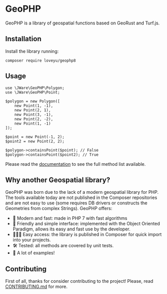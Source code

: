 # GeoPHP

GeoPHP is a library of geospatial functions based on GeoRust and Turf.js.

## Installation

Install the library running:

`composer require loveyu/geophp8`

## Usage

```
use \JWare\GeoPHP\Polygon;
use \JWare\GeoPHP\Point;

$polygon = new Polygon([
    new Point(1, -1),
    new Point(2, 1),
    new Point(3, -1),
    new Point(2, -2),
    new Point(1, -1)
]);

$point = new Point(-1, 2);
$point2 = new Point(2, 2);

$polygon->containsPoint($point); // False
$polygon->containsPoint($point2); // True
```

Please read the [documentation][documentation_site] to see the full method list available.

## Why another Geospatial library?

GeoPHP was born due to the lack of a modern geospatial library for PHP. The tools available today are not published in the Composer repositories and are not easy to use (some requires DB drivers or constructs the Geometries from complex Strings). GeoPHP offers:

- 🚀 Modern and fast: made in PHP 7 with fast algorithms
- 🥳 Friendly and simple interface: implemented with the Object Oriented Paradigm, allows its easy and fast use by the developer.
- 👨🏼‍💻 Easy access: the library is published in Composer for quick import into your projects.
- 🛠 Tested: all methods are covered by unit tests.
- 🌟 A lot of examples!

## Contributing

First of all, thanks for consider contributing to the project! Please, read [CONTRIBUTING.md](/CONTRIBUTING.md) for more.

[documentation_site]: https://jware-solutions.github.io/geophp-documentation/ "Full documentation"